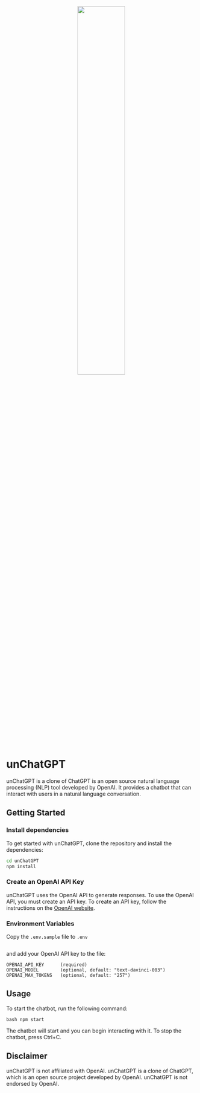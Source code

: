 <div align="center"><img src="https://github.com/riccardolinares/unChatGPT/blob/main/unChatGPT.png?raw=true" width="50%"></div>

# unChatGPT

unChatGPT is a clone of ChatGPT is an open source natural language processing (NLP) tool developed by OpenAI. It provides a chatbot that can interact with users in a natural language conversation.

## Getting Started

### Install dependencies

To get started with unChatGPT, clone the repository and install the dependencies:

```bash git clone
cd unChatGPT
npm install
```

### Create an OpenAI API Key

unChatGPT uses the OpenAI API to generate responses. To use the OpenAI API, you must create an API key. To create an API key, follow the instructions on the [OpenAI website](https://platform.openai.com/account/api-keys).

### Environment Variables

Copy the `.env.sample` file to `.env`

```bash cp .env.sample .env

```

and add your OpenAI API key to the file:

```
OPENAI_API_KEY      (required)
OPENAI_MODEL        (optional, default: "text-davinci-003")
OPENAI_MAX_TOKENS   (optional, default: "257")
```

## Usage

To start the chatbot, run the following command:

`bash npm start `

The chatbot will start and you can begin interacting with it. To stop the chatbot, press Ctrl+C.

## Disclaimer

unChatGPT is not affiliated with OpenAI. unChatGPT is a clone of ChatGPT, which is an open source project developed by OpenAI. unChatGPT is not endorsed by OpenAI.
